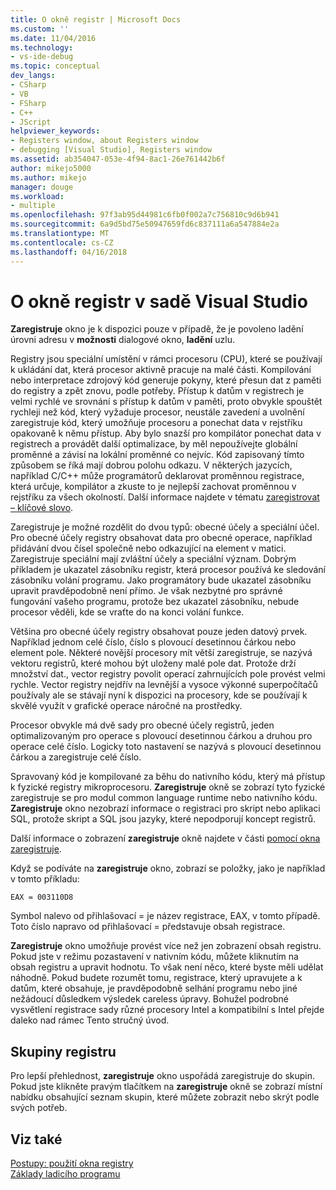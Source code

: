 ```yaml
---
title: O okně registr | Microsoft Docs
ms.custom: ''
ms.date: 11/04/2016
ms.technology:
- vs-ide-debug
ms.topic: conceptual
dev_langs:
- CSharp
- VB
- FSharp
- C++
- JScript
helpviewer_keywords:
- Registers window, about Registers window
- debugging [Visual Studio], Registers window
ms.assetid: ab354047-053e-4f94-8ac1-26e761442b6f
author: mikejo5000
ms.author: mikejo
manager: douge
ms.workload:
- multiple
ms.openlocfilehash: 97f3ab95d44981c6fb0f002a7c756810c9d6b941
ms.sourcegitcommit: 6a9d5bd75e50947659fd6c837111a6a547884e2a
ms.translationtype: MT
ms.contentlocale: cs-CZ
ms.lasthandoff: 04/16/2018
---
```

# <a name="about-the-registers-window-in-visual-studio"></a>O okně registr v sadě Visual Studio
**Zaregistruje** okno je k dispozici pouze v případě, že je povoleno ladění úrovni adresu v **možnosti** dialogové okno, **ladění** uzlu.  
  
 Registry jsou speciální umístění v rámci procesoru (CPU), které se používají k ukládání dat, která procesor aktivně pracuje na malé části. Kompilování nebo interpretace zdrojový kód generuje pokyny, které přesun dat z paměti do registry a zpět znovu, podle potřeby. Přístup k datům v registrech je velmi rychlé ve srovnání s přístup k datům v paměti, proto obvykle spouštět rychleji než kód, který vyžaduje procesor, neustále zavedení a uvolnění zaregistruje kód, který umožňuje procesoru a ponechat data v rejstříku opakovaně k němu přístup. Aby bylo snazší pro kompilátor ponechat data v registrech a provádět další optimalizace, by měl nepoužívejte globální proměnné a závisí na lokální proměnné co nejvíc. Kód zapisovaný tímto způsobem se říká mají dobrou polohu odkazu. V některých jazycích, například C/C++ může programátorů deklarovat proměnnou registrace, která určuje, kompilátor a zkuste to je nejlepší zachovat proměnnou v rejstříku za všech okolností. Další informace najdete v tématu [zaregistrovat – klíčové slovo](http://msdn.microsoft.com/en-us/5b66905a-2f7f-4918-bb55-5e66d4bc50f9).  
  
 Zaregistruje je možné rozdělit do dvou typů: obecné účely a speciální účel. Pro obecné účely registry obsahovat data pro obecné operace, například přidávání dvou čísel společně nebo odkazující na element v matici. Zaregistruje speciální mají zvláštní účely a speciální význam. Dobrým příkladem je ukazatel zásobníku registr, která procesor používá ke sledování zásobníku volání programu. Jako programátory bude ukazatel zásobníku upravit pravděpodobně není přímo. Je však nezbytné pro správné fungování vašeho programu, protože bez ukazatel zásobníku, nebude procesor věděli, kde se vraťte do na konci volání funkce.  
  
 Většina pro obecné účely registry obsahovat pouze jeden datový prvek. Například jednom celé číslo, číslo s plovoucí desetinnou čárkou nebo element pole. Některé novější procesory mít větší zaregistruje, se nazývá vektoru registrů, které mohou být uloženy malé pole dat. Protože drží množství dat., vector registry povolit operací zahrnujících pole provést velmi rychle. Vector registry nejdřív na levnější a vysoce výkonné superpočítačů používaly ale se stávají nyní k dispozici na procesory, kde se používají k skvělé využít v grafické operace náročné na prostředky.  
  
 Procesor obvykle má dvě sady pro obecné účely registrů, jeden optimalizovaným pro operace s plovoucí desetinnou čárkou a druhou pro operace celé číslo. Logicky toto nastavení se nazývá s plovoucí desetinnou čárkou a zaregistruje celé číslo.  
  
 Spravovaný kód je kompilované za běhu do nativního kódu, který má přístup k fyzické registry mikroprocesoru. **Zaregistruje** okně se zobrazí tyto fyzické zaregistruje se pro modul common language runtime nebo nativního kódu. **Zaregistruje** okno nezobrazí informace o registraci pro skript nebo aplikaci SQL, protože skript a SQL jsou jazyky, které nepodporují koncept registrů.  
  
 Další informace o zobrazení **zaregistruje** okně najdete v části [pomocí okna zaregistruje](../debugger/how-to-use-the-registers-window.md).  
  
 Když se podíváte na **zaregistruje** okno, zobrazí se položky, jako je například v tomto příkladu:  
  
```  
EAX = 003110D8  
```  
  
 Symbol nalevo od přihlašovací = je název registrace, EAX, v tomto případě. Toto číslo napravo od přihlašovací = představuje obsah registrace.  
  
 **Zaregistruje** okno umožňuje provést více než jen zobrazení obsah registru. Pokud jste v režimu pozastavení v nativním kódu, můžete kliknutím na obsah registru a upravit hodnotu. To však není něco, které byste měli udělat náhodně. Pokud budete rozumět tomu, registrace, který upravujete a k datům, které obsahuje, je pravděpodobně selhání programu nebo jiné nežádoucí důsledkem výsledek careless úpravy. Bohužel podrobné vysvětlení registrace sady různé procesory Intel a kompatibilní s Intel přejde daleko nad rámec Tento stručný úvod.  
  
## <a name="register-groups"></a>Skupiny registru  
 Pro lepší přehlednost, **zaregistruje** okno uspořádá zaregistruje do skupin. Pokud jste klikněte pravým tlačítkem na **zaregistruje** okně se zobrazí místní nabídku obsahující seznam skupin, které můžete zobrazit nebo skrýt podle svých potřeb.  
  
## <a name="see-also"></a>Viz také  
 [Postupy: použití okna registry](../debugger/how-to-use-the-registers-window.md)   
 [Základy ladicího programu](../debugger/debugger-basics.md)